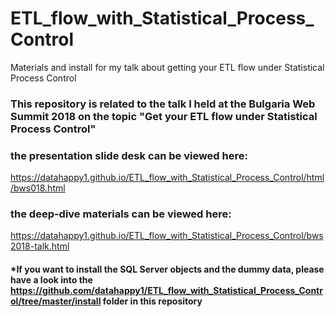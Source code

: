 # ETL_flow_with_Statistical_Process_Control
Materials and install for my talk about getting your ETL flow under Statistical Process Control

### This repository is related to the talk I held at the Bulgaria Web Summit 2018 on the topic "Get your ETL flow under Statistical Process Control"

### the presentation slide desk can be viewed here:
https://datahappy1.github.io/ETL_flow_with_Statistical_Process_Control/html/bws018.html

### the deep-dive materials can be viewed here:
https://datahappy1.github.io/ETL_flow_with_Statistical_Process_Control/bws2018-talk.html

#### *If you want to install the SQL Server objects and the dummy data, please have a look into the https://github.com/datahappy1/ETL_flow_with_Statistical_Process_Control/tree/master/install folder in this repository
